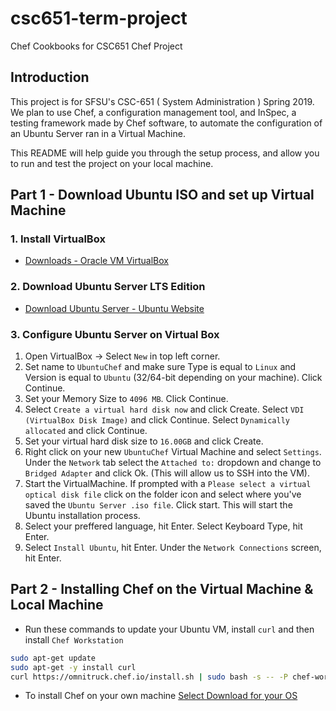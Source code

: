 # csc651-term-project

Chef Cookbooks for CSC651 Chef Project

## Introduction

This project is for SFSU's CSC-651 ( System Administration ) Spring 2019. We plan to use Chef, a configuration management tool, and InSpec, a testing framework made by Chef software, to automate the configuration of an Ubuntu Server ran in a Virtual Machine.

This README will help guide you through the setup process, and allow you to run and test the project on your local machine.

## Part 1 - Download Ubuntu ISO and set up Virtual Machine

### 1. Install VirtualBox

- [Downloads - Oracle VM VirtualBox](https://www.virtualbox.org/wiki/Downloads)

### 2. Download Ubuntu Server LTS Edition

- [Download Ubuntu Server - Ubuntu Website](https://www.ubuntu.com/download/server)

### 3. Configure Ubuntu Server on Virtual Box

1. Open VirtualBox -> Select `New` in top left corner.
2. Set name to `UbuntuChef` and make sure Type is equal to `Linux` and Version is equal to `Ubuntu` (32/64-bit depending on your machine). Click Continue.
3. Set your Memory Size to `4096 MB`. Click Continue.
4. Select `Create a virtual hard disk now` and click Create. Select `VDI (VirtualBox Disk Image)` and click Continue. Select `Dynamically allocated` and click Continue.
5. Set your virtual hard disk size to `16.00GB` and click Create.
6. Right click on your new `UbuntuChef` Virtual Machine and select `Settings`. Under the `Network` tab select the `Attached to:` dropdown and change to `Bridged Adapter` and click Ok. (This will allow us to SSH into the VM).
7. Start the VirtualMachine. If prompted with a `Please select a virtual optical disk file` click on the folder icon and select where you've saved the `Ubuntu Server .iso file`. Click start. This will start the Ubuntu installation process.
8. Select your preffered language, hit Enter. Select Keyboard Type, hit Enter.
9. Select `Install Ubuntu`, hit Enter. Under the `Network Connections` screen, hit Enter.

## Part 2 - Installing Chef on the Virtual Machine & Local Machine

- Run these commands to update your Ubuntu VM, install `curl` and then install `Chef Workstation`

```bash
sudo apt-get update
sudo apt-get -y install curl
curl https://omnitruck.chef.io/install.sh | sudo bash -s -- -P chef-workstation -c stable -v 0.2.41
```

- To install Chef on your own machine [Select Download for your OS](https://downloads.chef.io/chef/stable)
